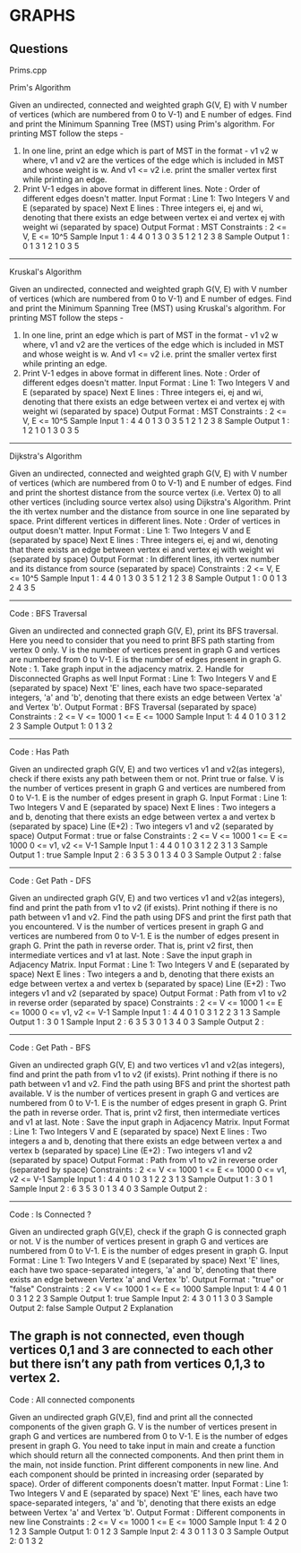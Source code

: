 # GRAPHS
Questions
-------------------------------------------------------------------------------------------
Prims.cpp

Prim's Algorithm

Given an undirected, connected and weighted graph G(V, E) with V number of vertices (which are numbered from 0 to V-1) and E number of edges.
Find and print the Minimum Spanning Tree (MST) using Prim's algorithm.
For printing MST follow the steps -
1. In one line, print an edge which is part of MST in the format -
v1 v2 w
where, v1 and v2 are the vertices of the edge which is included in MST and whose weight is w. And v1 <= v2 i.e. print the smaller vertex first while printing an edge.
2. Print V-1 edges in above format in different lines.
Note : Order of different edges doesn't matter.
Input Format :
Line 1: Two Integers V and E (separated by space)
Next E lines : Three integers ei, ej and wi, denoting that there exists an edge between vertex ei and vertex ej with weight wi (separated by space)
Output Format :
MST
Constraints :
2 <= V, E <= 10^5
Sample Input 1 :
4 4
0 1 3
0 3 5
1 2 1
2 3 8
Sample Output 1 :
0 1 3
1 2 1
0 3 5

-----------------------------------------------------------------------------------------------------------------------------
Kruskal's Algorithm

Given an undirected, connected and weighted graph G(V, E) with V number of vertices (which are numbered from 0 to V-1) and E number of edges.
Find and print the Minimum Spanning Tree (MST) using Kruskal's algorithm.
For printing MST follow the steps -
1. In one line, print an edge which is part of MST in the format -
v1 v2 w
where, v1 and v2 are the vertices of the edge which is included in MST and whose weight is w. And v1 <= v2 i.e. print the smaller vertex first while printing an edge.
2. Print V-1 edges in above format in different lines.
Note : Order of different edges doesn't matter.
Input Format :
Line 1: Two Integers V and E (separated by space)
Next E lines : Three integers ei, ej and wi, denoting that there exists an edge between vertex ei and vertex ej with weight wi (separated by space)
Output Format :
MST
Constraints :
2 <= V, E <= 10^5
Sample Input 1 :
4 4
0 1 3
0 3 5
1 2 1
2 3 8
Sample Output 1 :
1 2 1
0 1 3
0 3 5

----------------------------------------------------------------------------------------
Dijkstra's Algorithm

Given an undirected, connected and weighted graph G(V, E) with V number of vertices (which are numbered from 0 to V-1) and E number of edges.
Find and print the shortest distance from the source vertex (i.e. Vertex 0) to all other vertices (including source vertex also) using Dijkstra's Algorithm.
Print the ith vertex number and the distance from source in one line separated by space. Print different vertices in different lines.
Note : Order of vertices in output doesn't matter.
Input Format :
Line 1: Two Integers V and E (separated by space)
Next E lines : Three integers ei, ej and wi, denoting that there exists an edge between vertex ei and vertex ej with weight wi (separated by space)
Output Format :
In different lines, ith vertex number and its distance from source (separated by space)
Constraints :
2 <= V, E <= 10^5
Sample Input 1 :
4 4
0 1 3
0 3 5
1 2 1
2 3 8
Sample Output 1 :
0 0
1 3
2 4
3 5

-----------------------------------------------------------------------------------------------------------
Code : BFS Traversal

Given an undirected and connected graph G(V, E), print its BFS traversal.
Here you need to consider that you need to print BFS path starting from vertex 0 only.
V is the number of vertices present in graph G and vertices are numbered from 0 to V-1.
E is the number of edges present in graph G.
Note : 1. Take graph input in the adjacency matrix.
2. Handle for Disconnected Graphs as well
Input Format :
Line 1: Two Integers V and E (separated by space)
Next 'E' lines, each have two space-separated integers, 'a' and 'b', denoting that there exists an edge between Vertex 'a' and Vertex 'b'.
Output Format :
BFS Traversal (separated by space)
Constraints :
2 <= V <= 1000
1 <= E <= 1000
Sample Input 1:
4 4
0 1
0 3
1 2
2 3
Sample Output 1:
0 1 3 2

-----------------------------------------------------------------------------------------------------------

Code : Has Path

Given an undirected graph G(V, E) and two vertices v1 and v2(as integers), check if there exists any path between them or not. Print true or false.
V is the number of vertices present in graph G and vertices are numbered from 0 to V-1.
E is the number of edges present in graph G.
Input Format :
Line 1: Two Integers V and E (separated by space)
Next E lines : Two integers a and b, denoting that there exists an edge between vertex a and vertex b (separated by space)
Line (E+2) : Two integers v1 and v2 (separated by space)
Output Format :
true or false
Constraints :
2 <= V <= 1000
1 <= E <= 1000
0 <= v1, v2 <= V-1
Sample Input 1 :
4 4
0 1
0 3
1 2
2 3
1 3
Sample Output 1 :
true
Sample Input 2 :
6 3
5 3
0 1
3 4
0 3
Sample Output 2 :
false

---------------------------------------------------------------------------------

Code : Get Path - DFS

Given an undirected graph G(V, E) and two vertices v1 and v2(as integers), find and print the path from v1 to v2 (if exists). Print nothing if there is no path between v1 and v2.
Find the path using DFS and print the first path that you encountered.
V is the number of vertices present in graph G and vertices are numbered from 0 to V-1.
E is the number of edges present in graph G.
Print the path in reverse order. That is, print v2 first, then intermediate vertices and v1 at last.
Note : Save the input graph in Adjacency Matrix.
Input Format :
Line 1: Two Integers V and E (separated by space)
Next E lines : Two integers a and b, denoting that there exists an edge between vertex a and vertex b (separated by space)
Line (E+2) : Two integers v1 and v2 (separated by space)
Output Format :
Path from v1 to v2 in reverse order (separated by space)
Constraints :
2 <= V <= 1000
1 <= E <= 1000
0 <= v1, v2 <= V-1
Sample Input 1 :
4 4
0 1
0 3
1 2
2 3
1 3
Sample Output 1 :
3 0 1
Sample Input 2 :
6 3
5 3
0 1
3 4
0 3
Sample Output 2 :

------------------------------------------------------------------------------------

Code : Get Path - BFS

Given an undirected graph G(V, E) and two vertices v1 and v2(as integers), find and print the path from v1 to v2 (if exists). Print nothing if there is no path between v1 and v2.
Find the path using BFS and print the shortest path available.
V is the number of vertices present in graph G and vertices are numbered from 0 to V-1.
E is the number of edges present in graph G.
Print the path in reverse order. That is, print v2 first, then intermediate vertices and v1 at last.
Note : Save the input graph in Adjacency Matrix.
Input Format :
Line 1: Two Integers V and E (separated by space)
Next E lines : Two integers a and b, denoting that there exists an edge between vertex a and vertex b (separated by space)
Line (E+2) : Two integers v1 and v2 (separated by space)
Output Format :
Path from v1 to v2 in reverse order (separated by space)
Constraints :
2 <= V <= 1000
1 <= E <= 1000
0 <= v1, v2 <= V-1
Sample Input 1 :
4 4
0 1
0 3
1 2
2 3
1 3
Sample Output 1 :
3 0 1
Sample Input 2 :
6 3
5 3
0 1
3 4
0 3
Sample Output 2 :

-----------------------------------------------------------------------------------------------------------

Code : Is Connected ?

Given an undirected graph G(V,E), check if the graph G is connected graph or not.
V is the number of vertices present in graph G and vertices are numbered from 0 to V-1.
E is the number of edges present in graph G.
Input Format :
Line 1: Two Integers V and E (separated by space)
Next 'E' lines, each have two space-separated integers, 'a' and 'b', denoting that there exists an edge between Vertex 'a' and Vertex 'b'.
Output Format :
"true" or "false"
Constraints :
2 <= V <= 1000
1 <= E <= 1000
Sample Input 1:
4 4
0 1
0 3
1 2
2 3
Sample Output 1:
true
Sample Input 2:
4 3
0 1
1 3 
0 3
Sample Output 2:
false 
Sample Output 2 Explanation

The graph is not connected, even though vertices 0,1 and 3 are connected to each other but there isn’t any path from vertices 0,1,3 to vertex 2. 
------------------------------------------------------------------------------------------------------------------------

Code : All connected components

Given an undirected graph G(V,E), find and print all the connected components of the given graph G.
V is the number of vertices present in graph G and vertices are numbered from 0 to V-1.
E is the number of edges present in graph G.
You need to take input in main and create a function which should return all the connected components. And then print them in the main, not inside function.
Print different components in new line. And each component should be printed in increasing order (separated by space). Order of different components doesn't matter.
Input Format :
Line 1: Two Integers V and E (separated by space)
Next 'E' lines, each have two space-separated integers, 'a' and 'b', denoting that there exists an edge between Vertex 'a' and Vertex 'b'.
Output Format :
Different components in new line
Constraints :
2 <= V <= 1000
1 <= E <= 1000
Sample Input 1:
4 2
0 1
2 3
Sample Output 1:
0 1 
2 3 
Sample Input 2:
4 3
0 1
1 3 
0 3
Sample Output 2:
0 1 3 
2




